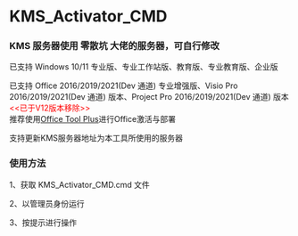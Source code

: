 # KMS_Activator_CMD

<h3>KMS 服务器使用 零散坑 大佬的服务器，可自行修改</h3>

<p>已支持 Windows 10/11 专业版、专业工作站版、教育版、专业教育版、企业版</p>
<p>已支持 Office 2016/2019/2021(Dev 通道) 专业增强版、Visio Pro 2016/2019/2021(Dev 通道) 版本、Project Pro 2016/2019/2021(Dev 通道) 版本   <span style="color:red;"><<已于V12版本移除>></span><br>推荐使用<a href="https://otp.landian.vip/zh-cn/" target="_blank">Office Tool Plus</a>进行Office激活与部署</p>
<p>支持更新KMS服务器地址为本工具所使用的服务器</p>

<h3>使用方法</h3>
<p>1、获取 KMS_Activator_CMD.cmd 文件</p>
<p>2、以管理员身份运行</p>
<p>3、按提示进行操作</p>
